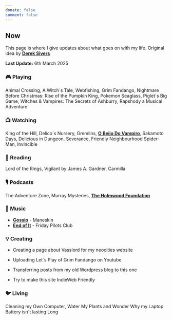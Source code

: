 ```yaml
---
donate: false
comment: false
---
```


## Now 
This page is where I give updates about what goes on with my life. Original idea by [**Derek Sivers**](https://sive.rs/nowff)

**Last Update:** 6th March 2025


### 🎮 Playing

Animal Crossing, A Witch´s Tale, Webfishing, Grim Fandango, Nightmare Before Christmas: Rise of the Pumpkin King, Pokemon Seaglass, Piglet´s Big Game, Witches & Vampires: The Secrets of Ashburry, Rapshody a Musical Adventure

### 📺 Watching
 King of the Hill, Delico´s Nursery, Gremlins, [**O Beijo Do Vampiro**](https://novelasflixbr.net/novelas/o-beijo-do-vampiro/), Sakamoto Days, Delicious in Dungeon, Severance, Friendly Neighbourhood Spider-Man, Invincible

### 📖 Reading
Lord of the Rings, Vigilant by James A. Gardner, Carmilla

### 🎙️ Podcasts 
 The Adventure Zone, Murray Mysteries, [**The Holmwood Foundation**](https://shows.acast.com/667084e3abc94e79816dfa56/episodes/67bc412db628e470d3e69019?)

### 🎸 Music

- [**Gossip**](https://youtu.be/D0ipF47PuUI?si=URHXZ6a2RmmDgFmS) - Maneskin
- [**End of It**](https://www.youtube.com/watch?v=iy-eBFsP9JQ) - Friday Pilots Club

### 💡 Creating
- Creating a page about Vasslord for my neocities website

- Uploading Let´s Play of Grim Fandango on Youtube

- Transferring posts from my old Wordpress blog to this one

- Try to make this site IndieWeb Friendly

### 🐦‍ Living

Cleaning my Own Computer, Water My Plants and Wonder Why my Laptop Battery isn´t lasting Long


